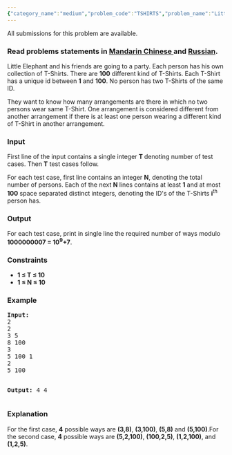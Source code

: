 ```yaml
---
{"category_name":"medium","problem_code":"TSHIRTS","problem_name":"Little Elephant and T-Shirts","languages_supported":{"0":"ADA","1":"ASM","2":"BASH","3":"BF","4":"C","5":"C99 strict","6":"CAML","7":"CLOJ","8":"CLPS","9":"CPP 4.3.2","10":"CPP 4.9.2","11":"CPP14","12":"CS2","13":"D","14":"ERL","15":"FORT","16":"FS","17":"GO","18":"HASK","19":"ICK","20":"ICON","21":"JAVA","22":"JS","23":"LISP clisp","24":"LISP sbcl","25":"LUA","26":"NEM","27":"NICE","28":"NODEJS","29":"PAS fpc","30":"PAS gpc","31":"PERL","32":"PERL6","33":"PHP","34":"PIKE","35":"PRLG","36":"PYTH","37":"PYTH 3.4","38":"RUBY","39":"SCALA","40":"SCM guile","41":"SCM qobi","42":"ST","43":"TCL","44":"TEXT","45":"WSPC"},"max_timelimit":1,"source_sizelimit":50000,"problem_author":"darkshadows","problem_tester":null,"date_added":"21-02-2014","tags":{"0":"aug14","1":"darkshadows","2":"dp","3":"dynamic","4":"easy"},"editorial_url":"http://discuss.codechef.com/problems/TSHIRTS","time":{"view_start_date":1407749400,"submit_start_date":1407749400,"visible_start_date":1407749400,"end_date":1735669800},"layout":"problem"}
---
```

<span class="solution-visible-txt">All submissions for this problem are available.</span><h3> Read problems statements in <a target="_blank" href="http://www.codechef.com/download/translated/AUG14/mandarin/TSHIRTS.pdf">Mandarin Chinese </a> and <a target="_blank" href="http://www.codechef.com/download/translated/AUG14/russian/TSHIRTS.pdf">Russian</a>.</h3>
<p>Little Elephant and his friends are going to a party. Each person has his own collection of T-Shirts. There are <b>100</b> different kind of T-Shirts. Each T-Shirt has a unique id between <b>1</b> and <b>100</b>. No person has two T-Shirts of the same ID.</p>
<p>They want to know how many arrangements are there in which no two persons wear same T-Shirt. One arrangement is considered different from another arrangement if there is at least one person wearing a different kind of T-Shirt in another arrangement.</p>

<h3>Input</h3>
<p>First line of the input contains a single integer <b> T </b> denoting number of test cases. Then <b>T</b> test cases follow.</p>
<p>For each test case, first line contains an integer <b>N</b>, denoting the total number of persons. Each of the next <b>N</b> lines contains at least <b>1</b> and at most <b>100</b> space separated distinct integers, denoting the ID's of the T-Shirts <b>i</b><sup>th</sup> person has.</p>
<h3>Output</h3>
<p>For each test case, print in single line the required number of ways modulo <b>1000000007 = 10<sup>9</sup>+7</b>.</p>
<h3>Constraints</h3>
<ul>
<li><b>1 ≤ T ≤ 10</b></li>
<li><b>1 ≤ N ≤ 10</b></li>
</ul>
<h3>Example</h3>
<pre><b>Input:</b>
2
2
3 5
8 100
3
5 100 1
2
5 100

<b>Output:</b>
4
4
</pre><h3>Explanation</h3>
<p>For the first case, <b>4</b> possible ways are <b>(3,8)</b>, <b>(3,100)</b>, <b>(5,8)</b> and <b>(5,100)</b>.For the second case, <b>4</b> possible ways are <b>(5,2,100)</b>, <b>(100,2,5)</b>, <b>(1,2,100)</b>, and <b>(1,2,5)</b>.</p>
